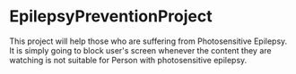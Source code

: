 # EpilepsyPreventionProject
This project will help those who are suffering from Photosensitive Epilepsy. It is simply going to block user's screen whenever the content they are watching is not suitable for Person with photosensitive epilepsy.   
